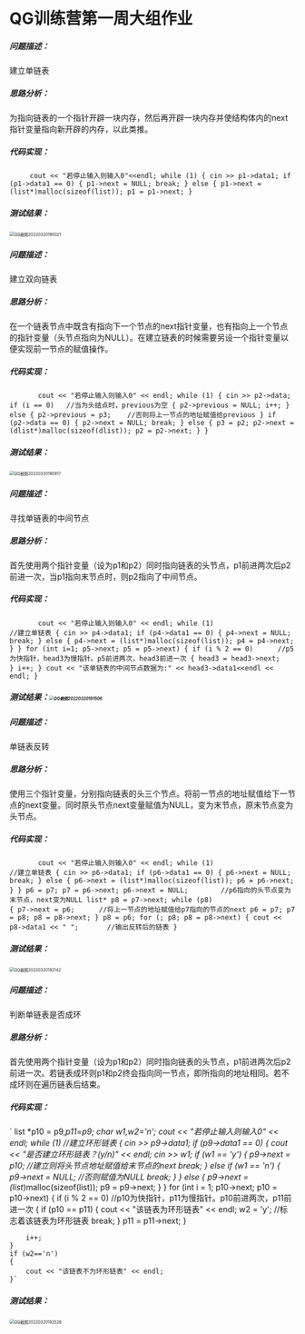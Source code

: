 # QG训练营第一周大组作业

##### 问题描述：

建立单链表

##### 思路分析：

为指向链表的一个指针开辟一块内存，然后再开辟一块内存并使结构体内的next指针变量指向新开辟的内存，以此类推。

##### 代码实现：

`     cout << "若停止输入则输入0"<<endl;
    while (1)
    {
        cin >> p1->data1;
        if (p1->data1 == 0)
        {
            p1->next = NULL;
            break;
        }
        else
        {
            p1->next = (list*)malloc(sizeof(list));
            p1 = p1->next;
        }`

##### 测试结果：

<img src="C:\Users\Ramo\Desktop\QQ截图20220320190021.png" alt="QQ截图20220320190021" style="zoom:50%;" />



##### 问题描述：

建立双向链表

##### 思路分析：

在一个链表节点中既含有指向下一个节点的next指针变量，也有指向上一个节点的指针变量（头节点指向为NULL）。在建立链表的时候需要另设一个指针变量以便实现前一节点的赋值操作。

##### 代码实现：

`		cout << "若停止输入则输入0" << endl;
	while (1)
	{
		cin >> p2->data;
		if (i == 0)   //当为头结点时，previous为空
		{
			p2->previous = NULL;
			i++;
		}
		else
		{
			p2->previous = p3;    //否则将上一节点的地址赋值给previous
		}
		if (p2->data == 0)
		{
			p2->next = NULL;
			break;
		}
		else
		{
			p3 = p2;
			p2->next = (dlist*)malloc(sizeof(dlist));
			p2 = p2->next;
		}
	}`

##### 测试结果：

<img src="C:\Users\Ramo\Desktop\QQ截图20220320190917.png" alt="QQ截图20220320190917" style="zoom:50%;" />

##### 问题描述：

寻找单链表的中间节点

##### 思路分析：

首先使用两个指针变量（设为p1和p2）同时指向链表的头节点，p1前进两次后p2前进一次，当p1指向末节点时，则p2指向了中间节点。

##### 代码实现：

`		cout << "若停止输入则输入0" << endl;
    while (1)                           //建立单链表
    {
        cin >> p4->data1;
        if (p4->data1 == 0)
        {
            p4->next = NULL;
            break;
        }
        else
        {
            p4->next = (list*)malloc(sizeof(list));
            p4 = p4->next;
        }
    }
    for (int i=1; p5->next; p5 = p5->next)
    {
        if (i % 2 == 0)      //p5为快指针，head3为慢指针。p5前进两次，head3前进一次
        {
            head3 = head3->next;    
        }
        i++;
    }
    cout << "该单链表的中间节点数据为:" << head3->data1<<endl << endl;
}`

##### 测试结果：<img src="C:\Users\Ramo\Desktop\QQ截图20220320191506.png" alt="QQ截图20220320191506" style="zoom:50%;" />

##### 问题描述：

单链表反转

##### 思路分析：

使用三个指针变量，分别指向链表的头三个节点。将前一节点的地址赋值给下一节点的next变量。同时原头节点next变量赋值为NULL，变为末节点，原末节点变为头节点。

##### 代码实现：

`		cout << "若停止输入则输入0" << endl;
    while (1)                       //建立单链表
    {
        cin >> p6->data1;
        if (p6->data1 == 0)
        {
            p6->next = NULL;
            break;
        }
        else
        {
            p6->next = (list*)malloc(sizeof(list));
            p6 = p6->next;
        }
    }
    p6 = p7;
    p7 = p6->next;
    p6->next = NULL;        //p6指向的头节点变为末节点，next变为NULL
    list* p8 = p7->next;
    while (p8)                      
    {
        p7->next = p6;      //将上一节点的地址赋值给p7指向的节点的next
        p6 = p7;
        p7 = p8;
        p8 = p8->next;
    }
    p8 = p6;
    for (; p8; p8 = p8->next)
    {
        cout << p8->data1 << " ";       //输出反转后的链表
    }`

##### 测试结果：

<img src="C:\Users\Ramo\Desktop\QQ截图20220320192142.png" alt="QQ截图20220320192142" style="zoom:50%;" />

##### 问题描述：

判断单链表是否成环

##### 思路分析：

首先使用两个指针变量（设为p1和p2）同时指向链表的头节点，p1前进两次后p2前进一次。若链表成环则p1和p2终会指向同一节点，即所指向的地址相同。若不成环则在遍历链表后结束。

##### 代码实现：

` list *p10 = p9,*p11=p9;
    char w1,w2='n';
    cout << "若停止输入则输入0" << endl;
    while (1)        //建立环形链表
    {
        cin >> p9->data1;
        if (p9->data1 == 0)
        {
            cout << "是否建立环形链表？(y/n)" << endl;
            cin >> w1;
            if (w1 == 'y')
            {
                p9->next = p10;     //建立则将头节点地址赋值给末节点的next
                break;
            }
            else if (w1 == 'n')
            {
                p9->next = NULL;    //否则赋值为NULL
                break;
            }
        }
        else
        {
            p9->next = (list*)malloc(sizeof(list));
            p9 = p9->next;
        }
    }
    for (int i = 1; p10->next; p10 = p10->next)
    {
        if (i % 2 == 0)      //p10为快指针，p11为慢指针。p10前进两次，p11前进一次
        {
            if (p10 == p11)
            {
                cout << "该链表为环形链表" << endl;
                w2 = 'y';       //标志着该链表为环形链表
                break;
            }
            p11 = p11->next;
        }

        i++;
    }
    if (w2=='n')
    {
        cout << "该链表不为环形链表" << endl;
    }`

##### 测试结果：

<img src="C:\Users\Ramo\Desktop\QQ截图20220320192526.png" alt="QQ截图20220320192526" style="zoom: 50%;" />







